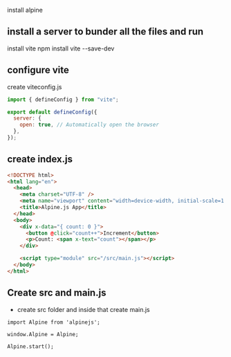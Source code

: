 install alpine

## install a server to bunder all the files and run

install vite
npm install vite --save-dev

## configure vite

create viteconfig.js

```js
import { defineConfig } from "vite";

export default defineConfig({
  server: {
    open: true, // Automatically open the browser
  },
});
```

## create index.js

```html
<!DOCTYPE html>
<html lang="en">
  <head>
    <meta charset="UTF-8" />
    <meta name="viewport" content="width=device-width, initial-scale=1.0" />
    <title>Alpine.js App</title>
  </head>
  <body>
    <div x-data="{ count: 0 }">
      <button @click="count++">Increment</button>
      <p>Count: <span x-text="count"></span></p>
    </div>

    <script type="module" src="/src/main.js"></script>
  </body>
</html>
```

## Create src and main.js

- create src folder and inside that create main.js

```
import Alpine from 'alpinejs';

window.Alpine = Alpine;

Alpine.start();

```
